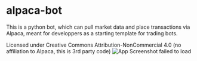 # alpaca-bot
This is a python bot, which can pull market data and place transactions via Alpaca, meant for developpers as a starting template for trading bots.

Licensed under Creative Commons Attribution-NonCommercial 4.0 (no affiliation to Alpaca, this is 3rd party code)
![App Screenshot failed to load](https://github.com/rutgervanweehaeghe/alpaca-bot/main/blob/alpacabot_1.png)

